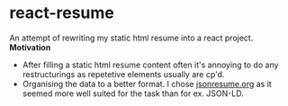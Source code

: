 # react-resume
An attempt of rewriting my static html resume into a react project.
**Motivation**
* After filling a static html resume content often it's annoying to do any restructurings as repetetive elements usually are cp'd.
* Organising the data to a better format. I chose [jsonresume.org](https://jsonresume.org/schema/) as it seemed more well suited for the task than for ex. JSON-LD.
